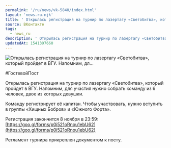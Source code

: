 ```yaml
---
permalink: '/ru/news/vk-5840/index.html'
layout: 'news.ru.njk'
title: ' Открылась регистрация на турнир по лазертагу «Светобитва», который пройдет в ВГУ. Напомним, дл…'
source: ВКонтакте
tags:
  - news_ru
description: ' Открылась регистрация на турнир по лазертагу «Светобитва», который пройдет в ВГУ. Напомним, дл…'
updatedAt: 1541397660
---
```

![ Открылась регистрация на турнир по лазертагу «Светобитва», который пройдет в ВГУ. Напомним, дл…](https://sun9-67.userapi.com/impf/c846419/v846419549/12bd76/dD7tehtCik4.jpg?size=1280x853&quality=96&proxy=1&sign=4bf8a5487828acc558e8e720c07b21a5&c_uniq_tag=tYRvkS3j838VoR6LNi_KIpbjEIBzp4NcPpB91rUBdfE&type=album)

#ГостевойПост

Открылась регистрация на турнир по лазертагу «Светобитва», который пройдет в ВГУ. Напомним, для участия нужно собрать команду из 6 человек, двое из которых девушки.

Команду регистрирует её капитан. Чтобы участвовать, нужно вступить в группы «Хищных Бобров» и «Южного Форта».

Регистрация закончится 8 ноября в 23:59: [https://goo.gl/forms/p0i521oRnou1ebU62](https://goo.gl/forms/p0i521oRnou1ebU62)

Регламент турнира прикреплен документом к посту.
